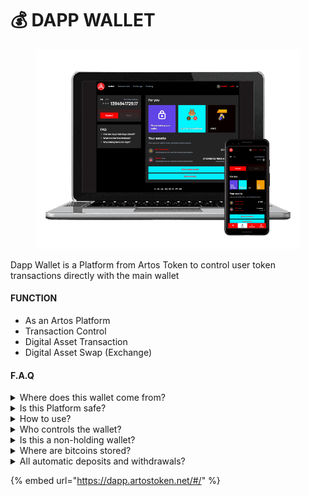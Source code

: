 # 💰 DAPP WALLET

<figure><img src="../.gitbook/assets/bgg3.png" alt=""><figcaption></figcaption></figure>

Dapp Wallet is a Platform from Artos Token to control user token transactions directly with the main wallet

#### FUNCTION

* As an Artos Platform&#x20;
* Transaction Control&#x20;
* Digital Asset Transaction&#x20;
* Digital Asset Swap (Exchange)

#### F.A.Q

<details>

<summary>Where does this wallet come from?</summary>

You can see it on [https://github.com/swaponline/MultiCurrencyWallet](https://github.com/swaponline/MultiCurrencyWallet)

</details>

<details>

<summary>Is this Platform safe?</summary>

Yes, because your tokens are stored either in the main wallet such as Trust Wallet, Metamask or Safepal

</details>

<details>

<summary>How to use? </summary>

You just need to open the dapp wallet address and connect it to the Main Wallet

</details>

<details>

<summary>Who controls the wallet? </summary>

The user, the private key is stored in his browser's local storage, the user must save the key

</details>

<details>

<summary>Is this a non-holding wallet? </summary>

Yes

</details>

<details>

<summary>Where are bitcoins stored? </summary>

Our wallet is a non-custodial wallet. How it works [https://www.blockchain.com/learning-portal/how-it-works](https://www.blockchain.com/learning-portal/how-it-works)

</details>

<details>

<summary>All automatic deposits and withdrawals? </summary>

yes, transactions are sent directly to the network

</details>

{% embed url="https://dapp.artostoken.net/#/" %}
